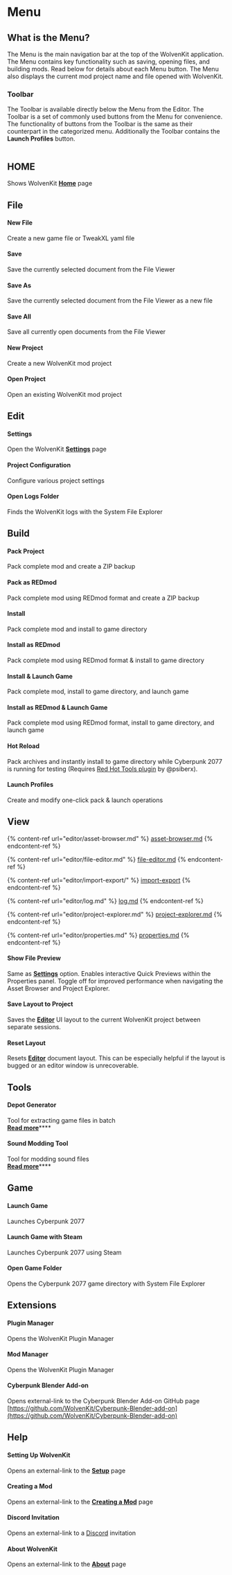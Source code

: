 # Menu

## What is the Menu?

The Menu is the main navigation bar at the top of the WolvenKit application. The Menu contains key functionality such as saving, opening files, and building mods. Read below for details about each Menu button. The Menu also displays the current mod project name and file opened with WolvenKit.

### Toolbar

The Toolbar is available directly below the Menu from the Editor. The Toolbar is a set of commonly used buttons from the Menu for convenience. The functionality of buttons from the Toolbar is the same as their counterpart in the categorized menu. Additionally the Toolbar contains the **Launch Profiles** button.

<figure><img src="../.gitbook/assets/WK 8.7 Menu and Toolbar Generic.png" alt=""><figcaption></figcaption></figure>

## HOME

Shows WolvenKit [**Home**](home.md) page

## File

#### New File

Create a new game file or TweakXL yaml file

#### Save

Save the currently selected document from the File Viewer

#### Save As&#x20;

Save the currently selected document from the File Viewer as a new file

#### Save All

Save all currently open documents from the File Viewer

#### New Project

Create a new WolvenKit mod project

#### Open Project

Open an existing WolvenKit mod project

## Edit

#### Settings

Open the WolvenKit [**Settings**](settings.md) page

#### Project Configuration

Configure various project settings

#### Open Logs Folder

Finds the WolvenKit logs with the System File Explorer

## Build

#### Pack Project

Pack complete mod and create a ZIP backup

#### Pack as REDmod

Pack complete mod using REDmod format and create a ZIP backup

#### Install

Pack complete mod and install to game directory

#### Install as REDmod

Pack complete mod using REDmod format & install to game directory

#### Install & Launch Game

Pack complete mod, install to game directory, and launch game

#### Install as REDmod & Launch Game

Pack complete mod using REDmod format, install to game directory, and launch game

#### Hot Reload

Pack archives and instantly install to game directory while Cyberpunk 2077 is running for testing (Requires [Red Hot Tools plugin](https://github.com/psiberx/cp2077-red-hot-tools) by @psiberx).

#### Launch Profiles

Create and modify one-click pack & launch operations

## View

{% content-ref url="editor/asset-browser.md" %}
[asset-browser.md](editor/asset-browser.md)
{% endcontent-ref %}

{% content-ref url="editor/file-editor.md" %}
[file-editor.md](editor/file-editor.md)
{% endcontent-ref %}

{% content-ref url="editor/import-export/" %}
[import-export](editor/import-export/)
{% endcontent-ref %}

{% content-ref url="editor/log.md" %}
[log.md](editor/log.md)
{% endcontent-ref %}

{% content-ref url="editor/project-explorer.md" %}
[project-explorer.md](editor/project-explorer.md)
{% endcontent-ref %}

{% content-ref url="editor/properties.md" %}
[properties.md](editor/properties.md)
{% endcontent-ref %}

#### Show File Preview

Same as [**Settings**](settings.md#show-file-preview) option. Enables interactive Quick Previews within the Properties panel. Toggle off for improved performance when navigating the Asset Browser and Project Explorer.

#### Save Layout to Project

Saves the [**Editor**](editor/) UI layout to the current WolvenKit project between separate sessions.&#x20;

#### Reset Layout

Resets [**Editor**](editor/) document layout. This can be especially helpful if the layout is bugged or an editor window is unrecoverable.

## Tools

#### Depot Generator

Tool for extracting game files in batch\
[**Read more**](tools.md#depot-generator)****

#### Sound Modding Tool

Tool for modding sound files\
[**Read more**](tools.md#sound-modding-tool)****

## Game

#### Launch Game

Launches Cyberpunk 2077

#### Launch Game with Steam

Launches Cyberpunk 2077 using Steam

#### Open Game Folder

Opens the Cyberpunk 2077 game directory with System File Explorer

## Extensions

#### Plugin Manager

Opens the WolvenKit Plugin Manager

#### Mod Manager

Opens the WolvenKit Plugin Manager

#### Cyberpunk Blender Add-on

Opens external-link to the Cyberpunk Blender Add-on GitHub page\
[https://github.com/WolvenKit/Cyberpunk-Blender-add-on](https://github.com/WolvenKit/Cyberpunk-Blender-add-on)

## Help

#### Setting Up WolvenKit

Opens an external-link to the [**Setup**](../getting-started/setup.md) page

#### Creating a Mod

Opens an external-link to the [**Creating a Mod**](../getting-started/creating-a-mod.md) page

#### Discord Invitation

Opens an external-link to a [Discord](https://discord.gg/Epkq79kd96) invitation

#### About WolvenKit

Opens an external-link to the [**About**](../about.md) page

